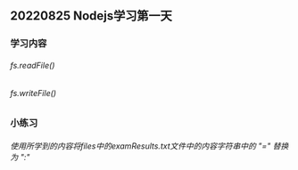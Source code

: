 ## 20220825 Nodejs学习第一天
### 学习内容
###### fs.readFile()
###### fs.writeFile()
### 小练习
###### 使用所学到的内容将files中的examResults.txt文件中的内容字符串中的 "=" 替换为 ":"